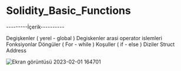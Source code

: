 # Solidity_Basic_Functions

---------İçerik----------
                                                                                                                                                                          
Degişkenler ( yerel - global )
Degiskenler arasi operator islemleri
Fonksiyonlar
Döngüler ( For - while )
Koşuller ( if - else )
Diziler
Struct                                                                                                                                                                   
Address 

![Ekran görüntüsü 2023-02-01 164701](https://user-images.githubusercontent.com/58307398/216061294-18b7670c-1bec-4611-a002-3f4e35519710.png)
